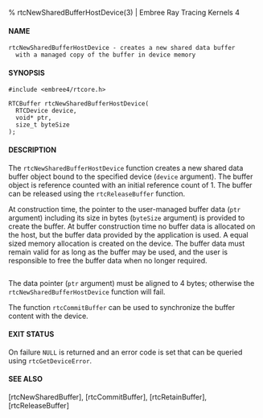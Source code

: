 % rtcNewSharedBufferHostDevice(3) | Embree Ray Tracing Kernels 4

#### NAME

    rtcNewSharedBufferHostDevice - creates a new shared data buffer
      with a managed copy of the buffer in device memory

#### SYNOPSIS

    #include <embree4/rtcore.h>

    RTCBuffer rtcNewSharedBufferHostDevice(
      RTCDevice device,
      void* ptr,
      size_t byteSize
    );

#### DESCRIPTION

The `rtcNewSharedBufferHostDevice` function creates a new shared data buffer
object bound to the specified device (`device` argument). The buffer
object is reference counted with an initial reference count of 1. The
buffer can be released using the `rtcReleaseBuffer` function.

At construction time, the pointer to the user-managed buffer data
(`ptr` argument) including its size in bytes (`byteSize` argument) is
provided to create the buffer. At buffer construction time no buffer
data is allocated on the host, but the buffer data provided by the application is
used. A equal sized memory allocation is created on the device. 
The buffer data must remain valid for as long as the buffer may
be used, and the user is responsible to free the buffer data when no
longer required.

``` {include=src/api/inc/buffer_padding.md}
```

The data pointer (`ptr` argument) must be aligned to 4 bytes; otherwise
the `rtcNewSharedBufferHostDevice` function will fail.

The function `rtcCommitBuffer` can be used to synchronize the buffer
content with the device.

#### EXIT STATUS

On failure `NULL` is returned and an error code is set that can be
queried using `rtcGetDeviceError`.

#### SEE ALSO

[rtcNewSharedBuffer], [rtcCommitBuffer], [rtcRetainBuffer], [rtcReleaseBuffer]
